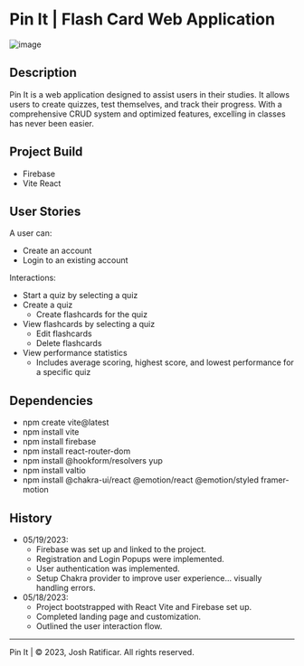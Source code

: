 # Pin It | Flash Card Web Application

![image](https://github.com/not-joosh/Pin-It/assets/105687297/75e101c9-1a86-43f2-ab3d-06448de69d0b)

## Description
Pin It is a web application designed to assist users in their studies. It allows users to create quizzes, test themselves, and track their progress. With a comprehensive CRUD system and optimized features, excelling in classes has never been easier.

## Project Build
- Firebase
- Vite React

## User Stories
A user can:
- Create an account
- Login to an existing account

Interactions:
- Start a quiz by selecting a quiz
- Create a quiz
  - Create flashcards for the quiz
- View flashcards by selecting a quiz
  - Edit flashcards
  - Delete flashcards
- View performance statistics
  - Includes average scoring, highest score, and lowest performance for a specific quiz

## Dependencies
- npm create vite@latest
- npm install vite
- npm install firebase
- npm install react-router-dom
- npm install @hookform/resolvers yup
- npm install valtio
- npm install @chakra-ui/react @emotion/react @emotion/styled framer-motion
## History
- 05/19/2023:
  - Firebase was set up and linked to the project.
  - Registration and Login Popups were implemented.
  - User authentication was implemented.
  - Setup Chakra provider to improve user experience... visually handling errors.
- 05/18/2023:
  - Project bootstrapped with React Vite and Firebase set up.
  - Completed landing page and customization.
  - Outlined the user interaction flow.

---

Pin It | © 2023, Josh Ratificar. All rights reserved.
